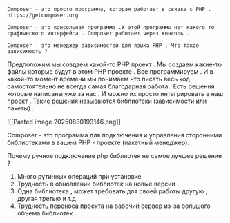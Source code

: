 	Composer - это просто программа, которая работает в связке с PHP .
	https://getcomposer.org
	
	Composer - это консольная программа .У этой программы нет какого то графического интерфейса . Composer работает через консоль .
	
	Composer - это менеджер зависимостей для языка PHP . Что такое зависимость ?

Предположим мы создаем какой-то PHP проект . Мы создаем какие-то файлы которые будут в этом PHP проекте . Все программируем . И в какой-то момент времени мы понимаем что писать весь код самостоятельно не всегда самая благодарная работа . Есть решения которые написаны уже за нас . И можно их просто интегрировать в наш проект . Такие решения называются библиотеки (зависимости или пакеты) .

![[Pasted image 20250830193146.png]]

Composer - это программа для подключения и управления сторонними библиотеками в вашем PHP - проекте (пакетный менеджер).

Почему ручное подключение php библиотек не самое лучшее решение ?

1. Много рутинных операций при установке 
2. Трудность в обновлении библиотек на новые версии . 
3. Одна библиотека , может требовать для своей работы другую , другая третью и т.д
4. Трудность переноса проекта на рабочий сервер из-за большого объема библиотек .